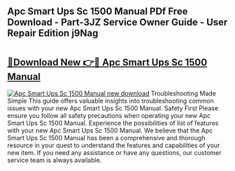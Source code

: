 ## Apc Smart Ups Sc 1500 Manual PDf Free Download - Part-3JZ Service Owner Guide - User Repair Edition j9Nag

# <h2><a href="http://bc41055.oget.top/?id=Apc+Smart+Ups+Sc+1500+Manual">🔗Download New 👉🔴 Apc Smart Ups Sc 1500 Manual</a></h2>

[![Apc Smart Ups Sc 1500 Manual new download](https://i.imgur.com/5g1atiW.png)](http://bc41055.oget.top/?id=Apc+Smart+Ups+Sc+1500+Manual)
Troubleshooting Made Simple This guide offers valuable insights into troubleshooting common issues with your new Apc Smart Ups Sc 1500 Manual. Safety First Please ensure you follow all safety precautions when operating your new Apc Smart Ups Sc 1500 Manual. Experience the possibilities of list of features with your new Apc Smart Ups Sc 1500 Manual. We believe that the Apc Smart Ups Sc 1500 Manual has been a comprehensive and thorough resource in your quest to understand the features and capabilities of your new item. If you need any assistance or have any questions, our customer service team is always available.
